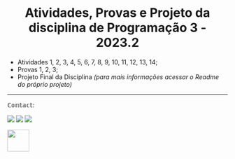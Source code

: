  <h1 align="center"> Atividades, Provas e Projeto da disciplina de Programação 3 - 2023.2 </h1>



- Atividades 1, 2, 3, 4, 5, 6, 7, 8, 9, 10, 11, 12, 13, 14;
- Provas 1, 2, 3;
- Projeto Final da Disciplina _(para mais informações acessar o Readme do próprio projeto)_


____________________________________________________
ℂ𝕠𝕟𝕥𝕒𝕔𝕥:

<a href="https://www.instagram.com/ashtarts" target="blank"><img src="https://img.shields.io/badge/Instagram-E4405F?style=for-the-badge&logo=instagram&logoColor=white" target="blank"></a>
<a href="mailto:anadelira1001@gmail.com" target="blank"><img src="https://img.shields.io/badge/Gmail-D14836?style=for-the-badge&logo=gmail&logoColor=white" target="blank"></a>
<a href="https://www.linkedin.com/in/ana-lira-1103b7246/" target="blank"><img src="https://img.shields.io/badge/LinkedIn-0077B5?style=for-the-badge&logo=linkedin&logoColor=white" target="blank"></a>
 <div>

<img src="https://github.com/ashtarts/Programacao3/assets/101262493/f2013538-29ee-4ab8-9d0b-4780f9811503" width="50" />

